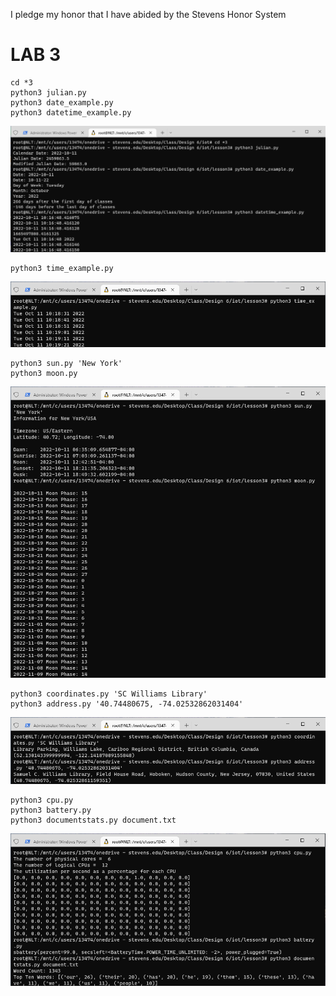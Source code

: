I pledge my honor that I have abided by the Stevens Honor System
# LAB 3
```ssh
cd *3
python3 julian.py
python3 date_example.py
python3 datetime_example.py
```
![](1.png)

```ssh
python3 time_example.py
```
![](2.png)

```ssh
python3 sun.py 'New York'
python3 moon.py
```
![](3.png)

```ssh
python3 coordinates.py 'SC Williams Library'
python3 address.py '40.74480675, -74.02532862031404'
```
![](4.png)

```ssh
python3 cpu.py
python3 battery.py
python3 documentstats.py document.txt
```
![](5.png)
